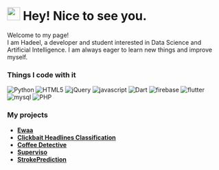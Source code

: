 

<!--
**HadeelQu/HadeelQu** is a ✨ _special_ ✨ repository because its `README.md` (this file) appears on your GitHub profile.

Here are some ideas to get you started:

- 🔭 I’m currently working on ...
- 🌱 I’m currently learning ...
- 👯 I’m looking to collaborate on ...
- 🤔 I’m looking for help with ...
- 💬 Ask me about ...
- 📫 How to reach me: ...
- 😄 Pronouns: ...
- ⚡ Fun fact: ...
-->
<h1><img src="https://emojis.slackmojis.com/emojis/images/1531849430/4246/blob-sunglasses.gif?1531849430" width="30"/> Hey! Nice to see you.</h1>


<p>Welcome to my page! </br> I am Hadeel, a developer and student interested in Data Science and Artificial Intelligence. I am always eager to learn new things and improve myself.
<h3>Things I code with it </h3>
<p>
  <img alt="Python" src="https://img.shields.io/badge/Python-3776AB?style=for-the-badge&logo=Python&logoColor=white" />
   <img alt="HTML5" src="https://img.shields.io/badge/HTML5-E34F26?style=for-the-badge&logo=HTML5&logoColor=white" />
   <img alt="jQuery" src="https://img.shields.io/badge/jQuery-0769AD?style=for-the-badge&logo=jQuery&logoColor=white" />
    <img alt="javascript" src="https://img.shields.io/badge/javascript-F7DF1E?style=for-the-badge&logo=javascript&logoColor=black" />
    <img alt="Dart" src="https://img.shields.io/badge/Dart-0175C2?style=for-the-badge&logo=Dart&logoColor=white" />
     <img alt="firebase" src="https://img.shields.io/badge/firebase-FFCA28?style=for-the-badge&logo=firebase&logoColor=black" />
     <img alt="flutter" src="https://img.shields.io/badge/flutter-02569B?style=for-the-badge&logo=flutter&logoColor=white" />
      <img alt="mysql" src="https://img.shields.io/badge/mysql-4479A1?style=for-the-badge&logo=mysql&logoColor=white" />
   <img alt="PHP" src="https://img.shields.io/badge/PHP-777BB4?style=for-the-badge&logo=PHP&logoColor=black" />
   
   
 
</p>

### My projects
* <a href="https://github.com/HadeelQu/2022-GP1-4"><b>Ewaa</b></a>
* <a href="https://github.com/HadeelQu/2022-GP1-4](https://github.com/HadeelQu/Clickbait-Headlines-Classificatio)"><b>Clickbait Headlines Classification</b></a>
* <a href="https://github.com/HadeelQu/Coffee-Detective-Practical-Software-Engineering"><b>Coffee Detective</b>
* <a href="https://github.com/HadeelQu/online-employees-management-system"><b>Superviso</b></a>
* <a href="https://github.com/HadeelQu/DataScience-strokePrediction"><b>StrokePrediction</b></a>
